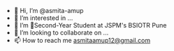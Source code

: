 - 👋 Hi, I’m @asmita-amup
- 👀 I’m interested in ...
- 🌱 I’m 📒Second-Year Student at JSPM's BSIOTR Pune
- 💞️ I’m looking to collaborate on ...
- 📫 How to reach me 
asmitaamup12@gmail.com

<!---
asmita-amup/asmita-amup is a ✨ special ✨ repository because its `README.md` (this file) appears on your GitHub profile.
You can click the Preview link to take a look at your changes.
--->
